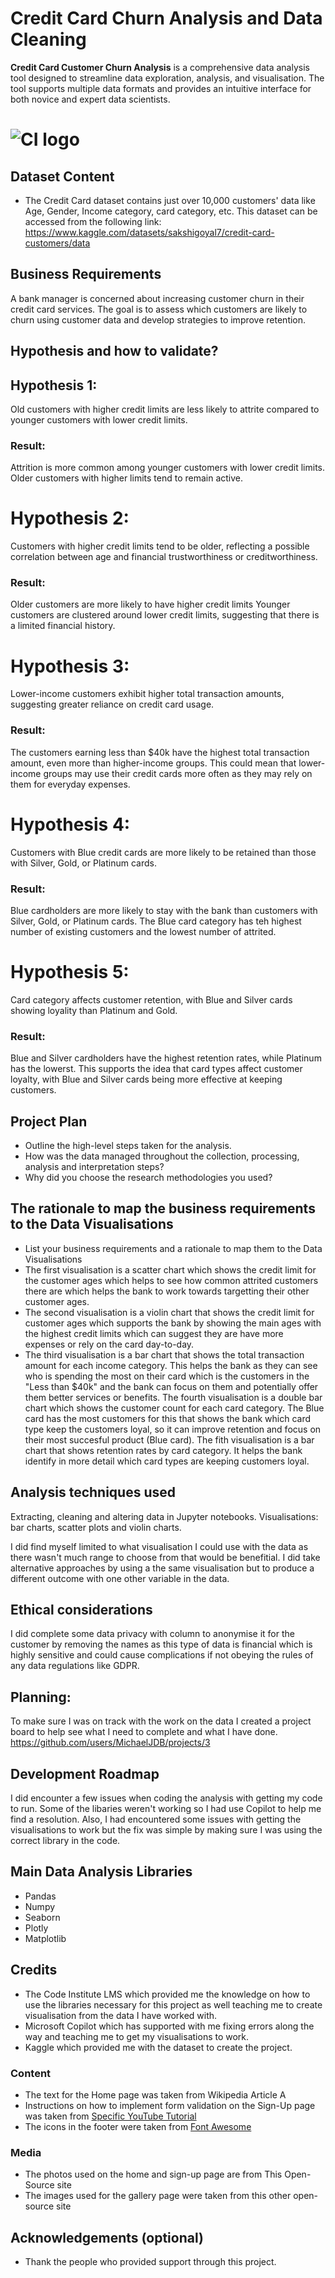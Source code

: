 # Credit Card Churn Analysis and Data Cleaning

**Credit Card Customer Churn Analysis** is a comprehensive data analysis tool designed to streamline data exploration, analysis, and visualisation. The tool supports multiple data formats and provides an intuitive interface for both novice and expert data scientists.

# ![CI logo](https://codeinstitute.s3.amazonaws.com/fullstack/ci_logo_small.png)


## Dataset Content
* The Credit Card dataset contains just over 10,000 customers' data like Age, Gender, Income category, card category, etc. This dataset can be accessed from the following link: https://www.kaggle.com/datasets/sakshigoyal7/credit-card-customers/data


## Business Requirements
A bank manager is concerned about increasing customer churn in their credit card services. The goal is to assess which customers are likely to churn using customer data and develop strategies to improve retention.


## Hypothesis and how to validate?
## Hypothesis 1:
Old customers with higher credit limits are less likely to attrite compared to younger customers with lower credit limits.

### Result:

Attrition is more common among younger customers with lower credit limits.
Older customers with higher limits tend to remain active.

# Hypothesis 2:
Customers with higher credit limits tend to be older, reflecting a possible correlation between age and financial trustworthiness or creditworthiness.

### Result:

Older customers are more likely to have higher credit limits
Younger customers are clustered around lower credit limits, suggesting that there is a limited financial history.

# Hypothesis 3:
Lower-income customers exhibit higher total transaction amounts, suggesting greater reliance on credit card usage.

### Result: 

The customers earning less than $40k have the highest total transaction amount, even more than higher-income groups. This could mean that lower-income groups may use their credit cards more often as they may rely on them for everyday expenses. 

# Hypothesis 4:
Customers with Blue credit cards are more likely to be retained than those with Silver, Gold, or Platinum cards.

### Result:

Blue cardholders are more likely to stay with the bank than customers with Silver, Gold, or Platinum cards. The Blue card category has teh highest number of existing customers and the lowest number of attrited.

# Hypothesis 5: 
Card category affects customer retention, with Blue and Silver cards showing loyality than Platinum and Gold. 

### Result: 

Blue and Silver cardholders have the highest retention rates, while Platinum has the lowerst. This supports the idea that card types affect customer loyalty, with Blue and Silver cards being more effective at keeping customers.

## Project Plan
* Outline the high-level steps taken for the analysis.
* How was the data managed throughout the collection, processing, analysis and interpretation steps?
* Why did you choose the research methodologies you used?

## The rationale to map the business requirements to the Data Visualisations
* List your business requirements and a rationale to map them to the Data Visualisations
* The first visualisation is a scatter chart which shows the credit limit for the customer ages which helps to see how common attrited customers there are which helps the bank to work towards targetting their other customer ages.
* The second visualisation is a violin chart that shows the credit limit for customer ages which supports the bank by showing the main ages with the highest credit limits which can suggest they are have more expenses or rely on the card day-to-day.
* The third visualisation is a bar chart that shows the total transaction amount for each income category. This helps the bank  as they can see who is spending the most on their card which is the customers in the "Less than $40k" and the bank can focus on them and potentially offer them better services or benefits. 
The fourth visualisation is a double bar chart which shows the customer count for each card category. The Blue card has the most customers for this that shows the bank which card type keep the customers loyal, so it can improve retention and focus on their most succesful product (Blue card).
The fith visualisation is a bar chart that shows retention rates by card category. It helps the bank identify in more detail which card types are keeping customers loyal. 

## Analysis techniques used
Extracting, cleaning and altering data in Jupyter notebooks. 
Visualisations: bar charts, scatter plots and violin charts.

I did find myself limited to what visualisation I could use with the data as there wasn't much range to choose from that would be benefitial. I did take alternative approaches by using a the same visualisation but to produce a different outcome with one other variable in the data.


## Ethical considerations
I did complete some data privacy with column to anonymise it for the customer by removing the names as this type of data is financial which is highly sensitive and could cause complications if not obeying the rules of any data regulations like GDPR.

## Planning: 

To make sure I was on track with the work on the data I created a project board to help see what I need to complete and what I have done. https://github.com/users/MichaelJDB/projects/3 

## Development Roadmap
I did encounter a few issues when coding the analysis with getting my code to run. Some of the libaries weren't working so I had use Copilot to help me find a resolution. Also, I had encountered some issues with getting the visualisations to work but the fix was simple by making sure I was using the correct library in the code.


## Main Data Analysis Libraries
* Pandas 
* Numpy
* Seaborn
* Plotly
* Matplotlib


## Credits 
* The Code Institute LMS which provided me the knowledge on how to use the libraries necessary for this project as well teaching me to create visualisation from the data I have worked with. 
* Microsoft Copilot which has supported with me fixing errors along the way and teaching me to get my visualisations to work.
* Kaggle which provided me with the dataset to create the project.


### Content 

- The text for the Home page was taken from Wikipedia Article A
- Instructions on how to implement form validation on the Sign-Up page was taken from [Specific YouTube Tutorial](https://www.youtube.com/)
- The icons in the footer were taken from [Font Awesome](https://fontawesome.com/)

### Media

- The photos used on the home and sign-up page are from This Open-Source site
- The images used for the gallery page were taken from this other open-source site



## Acknowledgements (optional)
* Thank the people who provided support through this project.